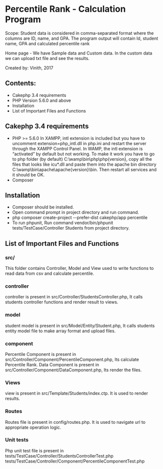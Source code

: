 # Percentile Rank - Calculation Program
Scope: Student data is considered in comma-separated format where 
the columns are ID, name, and GPA. The program output will contain 
Id, student name, GPA and calculated percentile rank

Home page - We have Sample data and Custom data. In the custom data we can upload txt file and see the results.
                                                                     
Created by: Vinith, 2017                                           

## Contents:
- Cakephp 3.4 requirements
- PHP Version 5.6.0 and above
- Installation
- List of Important Files and Functions
	
## Cakephp 3.4 requirements
- PHP >= 5.6.0
In XAMPP, intl extension is included but you have to uncomment extension=php_intl.dll in php.ini and restart the server through the XAMPP Control Panel.
In WAMP, the intl extension is “activated” by default but not working. To make it work you have to go to php folder (by default) C:\wamp\bin\php\php{version}, copy all the files that looks like icu*.dll and paste them into the apache bin directory C:\wamp\bin\apache\apache{version}\bin. Then restart all services and it should be OK.
- Composer

## Installation
- Composer should be installed.
- Open command prompt in project directory and run command.
- php composer create-project --prefer-dist cakephp/app percentile
- To run phpunit, Run command  vendor/bin/phpunit tests/TestCase/Controller Students  from project directory.
 
## List of Important Files and Functions

### src/
This folder contains Controller, Model and View used to write functions to read data from csv and calculate percentile.

### controller
controller is present in src/Controller/StudentsController.php, It calls students controller functions and render result to views.

### model
student model is present in src/Model/Entity/Student.php, It calls students entity model file to make array format and upload files.

### component
Percentile Component is present in src/Controller/Component/PercentileComponent.php, Its calculate Percentile Rank.
Data Component is present in src/Controller/Component/DataComponent.php, Its render the files.

### Views
view is present in src/Template/Students/index.ctp. It is used to render results.

### Routes
Routes file is present in config/routes.php. It is used to navigate url to appropriate operation logic.

### Unit tests
Php unit test file is present in tests/TestCase/Controller/StudentsControllerTest.php  tests/TestCase/Controller/Component/PercentileComponentTest.php
